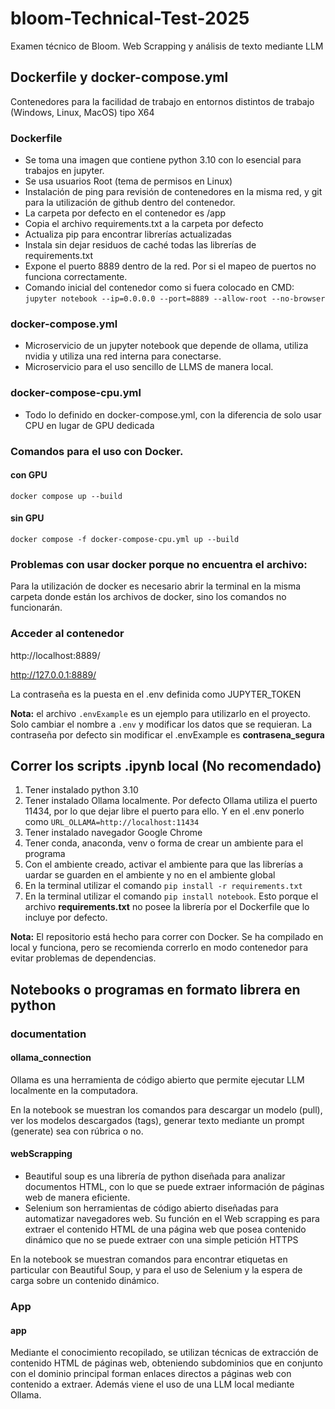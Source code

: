 # bloom-Technical-Test-2025
Examen técnico de Bloom. Web Scrapping y análisis de texto mediante LLM

## Dockerfile y docker-compose.yml

Contenedores para la facilidad de trabajo en entornos distintos de trabajo (Windows, Linux, MacOS) tipo X64

### Dockerfile
- Se toma una imagen que contiene python 3.10 con lo esencial para trabajos en jupyter.
- Se usa usuarios Root (tema de permisos en Linux)
- Instalación de ping para revisión de contenedores en la misma red, y git para la utilización de github dentro del contenedor.
- La carpeta por defecto en el contenedor es /app
- Copia el archivo requirements.txt a la carpeta por defecto
- Actualiza pip para encontrar librerías actualizadas
- Instala sin dejar residuos de caché todas las librerías de requirements.txt
- Expone el puerto 8889 dentro de la red. Por si el mapeo de puertos no funciona correctamente.
- Comando inicial del contenedor como si fuera colocado en CMD: `jupyter notebook --ip=0.0.0.0 --port=8889 --allow-root --no-browser`

### docker-compose.yml
- Microservicio de un jupyter notebook que depende de ollama, utiliza nvidia y utiliza una red interna para conectarse.
- Microservicio para el uso sencillo de LLMS de manera local.

### docker-compose-cpu.yml
- Todo lo definido en docker-compose.yml, con la diferencia de solo usar CPU en lugar de GPU dedicada

### Comandos para el uso con Docker.
#### con GPU
`docker compose up --build`

#### sin GPU
`docker compose -f docker-compose-cpu.yml up --build`


### Problemas con usar docker porque no encuentra el archivo:
Para la utilización de docker es necesario abrir la terminal en la misma carpeta donde están los archivos de docker, sino los comandos no funcionarán.
### Acceder al contenedor
http://localhost:8889/

http://127.0.0.1:8889/

La contraseña es la puesta en el .env definida como JUPYTER_TOKEN

**Nota:** el archivo `.envExample`  es un ejemplo para utilizarlo en el proyecto. Solo cambiar el nombre a `.env` y modificar los datos que se requieran. La contraseña por defecto sin modificar el .envExample es **contrasena_segura**

## Correr los scripts .ipynb local (No recomendado)
1. Tener instalado python 3.10
2. Tener instalado Ollama localmente. Por defecto Ollama utiliza el puerto 11434, por lo que dejar libre el puerto para ello. Y en el .env ponerlo como `URL_OLLAMA=http://localhost:11434`
3. Tener instalado navegador Google Chrome
4. Tener conda, anaconda, venv o forma de crear un ambiente para el programa
5. Con el ambiente creado, activar el ambiente para que las librerías a uardar se guarden en el ambiente y no en el ambiente global
6. En la terminal utilizar el comando `pip install -r requirements.txt`
7. En la terminal utilizar el comando `pip install notebook`. Esto porque el archivo **requirements.txt** no posee la librería por el Dockerfile que lo incluye por defecto.


**Nota:** El repositorio está hecho para correr con Docker. Se ha compilado en local y funciona, pero se recomienda correrlo en modo contenedor para evitar problemas de dependencias.

## Notebooks o programas en formato librera en python
### documentation
#### ollama_connection
Ollama es una herramienta de código abierto que permite ejecutar LLM localmente en la computadora.

En la notebook se muestran los comandos para descargar un modelo (pull), ver los modelos descargados (tags), generar texto mediante un prompt (generate) sea con rúbrica o no.

#### webScrapping

- Beautiful soup es una librería de python diseñada para analizar documentos HTML, con lo que se puede extraer información de páginas web de manera eficiente.
- Selenium son herramientas de código abierto diseñadas para automatizar navegadores web. Su función en el Web scrapping es para extraer el contenido HTML de una página web que posea contenido dinámico que no se puede extraer con una simple petición HTTPS

En la notebook se muestran comandos para encontrar etiquetas en particular con Beautiful Soup, y para el uso de Selenium y la espera de carga sobre un contenido dinámico.
### App
#### app
Mediante el conocimiento recopilado, se utilizan técnicas de extracción de contenido HTML de páginas web, obteniendo subdominios que en conjunto con el dominio principal forman enlaces directos a páginas web con contenido a extraer. Además viene el uso de una LLM local mediante Ollama.